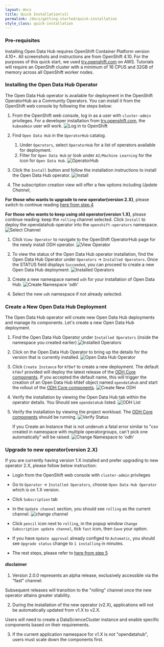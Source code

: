 ```yaml
---
layout: docs
title: Quick Installation(v1)
permalink: /docs/getting-started/quick-installation
style_class: quick-installation
---
```

### Pre-requisites

Installing Open Data Hub requires OpenShift Container Platform version 4.10+. All screenshots and instructions are from OpenShift 4.10.  For the purposes of this quick start, we used [try.openshift.com](https://try.openshift.com/) on AWS.  Tutorials will require an OpenShift cluster with a minimum of 16 CPUS and 32GB of memory across all OpenShift worker nodes.

### Installing the Open Data Hub Operator

The Open Data Hub operator is available for deployment in the OpenShift OperatorHub as a Community Operators. You can install it from the OpenShift web console by following the steps below:

1. From the OpenShift web console, log in as a user with `cluster-admin` privileges.  For a developer installation from [try.openshift.com](https://try.openshift.com/), the `kubeadmin` user will work.
   ![Log in to OpenShift](../assets/img/pages/docs/quick-installation/login.png)

1. Find `Open Data Hub` in the `OperatorHub` catalog.
   1. Under `Operators`, select `OperatorHub` for a list of operators available for deployment.
   1. Filter for `Open Data Hub` or look under `AI/Machine Learning` for the icon for `Open Data Hub`.
   ![OperatorHub](../assets/img/pages/docs/quick-installation/operator-hub.png "OperatorHub")

1. Click the `Install` button and follow the installation instructions to install the Open Data Hub operator.
   ![Install](../assets/img/pages/docs/quick-installation/install.png "Install")

1. The subscription creation view will offer a few options including *Update Channel*, 

**For those who wants to upgrade to new operator(version 2.X)**, please switch to continue reading [here from step 4](../quick-installation-new-operator#installing-the-new-open-data-hub-operator)

**For those who wants to keep using old operator(version 1.X)**, please continue reading: 
keep the `rolling` channel selected. Click `Install` to deploy the opendatahub operator into the `openshift-operators` namespace.
   ![Select Channel](../assets/img/pages/docs/quick-installation/channels.png "Install")

1. Click `View Operator` to navigate to the OpenShift OperatorHub page for the newly install ODH operator.
   ![View Operator](../assets/img/pages/docs/quick-installation/installed-operator-ready-for-use.png "View Installed ODH Operator")

1. To view the status of the Open Data Hub operator installation, find the Open Data Hub Operator under `Operators` -> `Installed Operators`. Once the STATUS field displays `Succeeded`, you can proceed to create a new Open Data Hub deployment.
   ![Installed Operators](../assets/img/pages/docs/quick-installation/installed-operators.png "Installed Operators")

1. Create a new namespace named `odh` for your installation of Open Data Hub.
   ![Create Namespace 'odh'](../assets/img/pages/docs/quick-installation/create-namespace.png "Create Namespace 'odh'")

1. Select the new `odh` namespace if not already selected.

### Create a New Open Data Hub Deployment

The Open Data Hub operator will create new Open Data Hub deployments and manage its components.  Let's create a new Open Data Hub deployment.

1. Find the Open Data Hub Operator under `Installed Operators` (inside the namespace you created earlier)
   ![Installed Operators](../assets/img/pages/docs/quick-installation/installed-operators.png "Installed Operators")

1. Click on the Open Data Hub Operator to bring up the details for the version that is currently installed.
   ![Open Data Hub Operator](../assets/img/pages/docs/quick-installation/odh-operator.png "Open Data Hub Operator")

1. Click `Create Instance` for `KfDef` to create a new deployment.  The default `kfdef` provided will deploy the latest release of the [ODH Core components](../tiered-components). If you accepted the default name, this will trigger the creation of an Open Data Hub kfdef object named `opendatahub` and start the rollout of the [ODH Core components](../tiered-components).
   ![Create New ODH](../assets/img/pages/docs/quick-installation/new-deployment.png "Create New ODH")

1. Verify the installation by viewing the Open Data Hub tab within the operator details.  You Should see `opendatahub` listed.
   ![ODH List](../assets/img/pages/docs/quick-installation/odh-list.png "ODH List")

1. Verify the installation by viewing the project workload.  The [ODH Core components](../tiered-components) should be running.
   ![Verify Status](../assets/img/pages/docs/quick-installation/verify-install.png "Verify Status")

   If you Create an Instance that is not under`odh` a fatal error similar to "csv created in namespace with multiple operatorgroups, can't pick one automatically" will be raised.
   ![Change Namespace to 'odh'](../assets/img/pages/docs/quick-installation/installed-operators-change-namespace.png "Change Namespace to 'odh'")

### Upgrade to new operator(version 2.X)

If you are currently having version 1.X installed and prefer upgrading to new operator 2.X, please follow below instruction:

- Login from the OpenShift web console with `cluster-admin` privileges
- Go to `Operator` -> `Installed Operators`, choose `Open Data Hub Operator` which is on 1.X version.
- Click `Subscription` tab
- In the `Update channel` section, you should see `rolling` as the current channel.
![change channel](../assets/img/pages/docs/quick-installation/change-channel.png "change channel")

- Click `pencil` icon next to `rolling`, in the popup window `Change Subscription update channel`, tick `fast` icon, then `Save` your option.
- If you have `Update approval` already configed to `Automatic`, you should see `Upgrade status` change to `1 installing` in minutes.
- The rest steps, please refer to [here from step 5](../quick-installation-new-operator#installing-the-new-open-data-hub-operator)

#### disclaimer

1. Version 2.0.0 represents an alpha release, exclusively accessible via the "fast" channel.

Subsequent releases will transition to the "rolling" channel once the new operator attains greater stability.

2. During the installation of the new operator (v2.X), applications will not be automatically updated from v1.X to v2.X.

Users will need to create a DataScienceCluster instance and enable specific components based on their requirements.

3. If the current application namespace for v1.X is not "opendatahub", users must scale down the components first.

